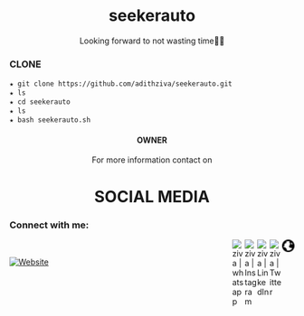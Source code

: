 <h1 align="center">seekerauto</h1>
<p align="center">
Looking forward to not wasting time🏴‍☠️
</p>


### CLONE
```
★ git clone https://github.com/adithziva/seekerauto.git
★ ls
★ cd seekerauto
★ ls
★ bash seekerauto.sh
```
<h4 align="center">OWNER</h4>
<p align="center">For more information contact on</p>
<h1 align="center">SOCIAL MEDIA</h1>

### Connect with me:


[<img align="right" alt="blvcksec.com" width="22px" src="https://raw.githubusercontent.com/iconic/open-iconic/master/svg/globe.svg" />][website]
[<img align="right" alt="ziva | Twitter" width="22px" src="https://cdn.jsdelivr.net/npm/simple-icons@v3/icons/twitter.svg" />][twitter]
[<img align="right" alt="ziva | LinkedIn" width="22px" src="https://cdn.jsdelivr.net/npm/simple-icons@v3/icons/linkedin.svg" />][linkedin]
[<img align="right" alt="ziva | Instagram" width="22px" src="https://cdn.jsdelivr.net/npm/simple-icons@v3/icons/instagram.svg" />][instagram]
[<img align="right" alt="ziva | whatsapp" width="22px" src="https://cdn.jsdelivr.net/npm/simple-icons@v3/icons/whatsapp.svg" />][twitter]

<br/>

[website]: http://blvcksec.ml
[twitter]: #
[instagram]: https://instagram.com/mr_ziva_
[linkedin]: #
[whatsapp]: #


[![Website](https://img.shields.io/badge/Find%20-Location-green)](https://blvcksec.ml)
